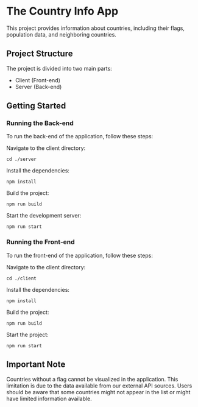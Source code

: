 
# The Country Info App

This project provides information about countries, including their flags, population data, and neighboring countries.

## Project Structure
The project is divided into two main parts:

- Client (Front-end)
- Server (Back-end)

## Getting Started

### Running the Back-end
To run the back-end of the application, follow these steps:

Navigate to the client directory:

```cd ./server```

Install the dependencies:

```npm install```

Build the project:

```npm run build```

Start the development server:

```npm run start```

### Running the Front-end
To run the front-end of the application, follow these steps:

Navigate to the client directory:

```cd ./client```

Install the dependencies:

```npm install```

Build the project:

```npm run build```

Start the project:

```npm run start```
## Important Note
Countries without a flag cannot be visualized in the application. This limitation is due to the data available from our external API sources. Users should be aware that some countries might not appear in the list or might have limited information available.
